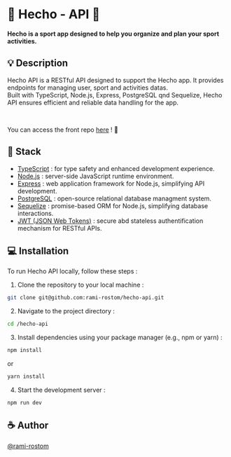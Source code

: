 # :runner: Hecho - API :bicyclist:

**Hecho is a sport app designed to help you organize and plan your sport activities.**

## :bulb: Description

Hecho API is a RESTful API designed to support the Hecho app. It provides endpoints for managing user, sport and activities datas.  
Built with TypeScript, Node.js, Express, PostgreSQL qnd Sequelize, Hecho API ensures efficient and reliable data handling for the app.

<br />

You can access the front repo [here](https://github.com/rami-rostom/hecho-front) ! :rocket:

## :robot: Stack

- [TypeScript](https://www.typescriptlang.org/) : for type safety and enhanced development experience.
- [Node.js](https://nodejs.org/en) : server-side JavaScript runtime environment.
- [Express](https://expressjs.com/) : web application framework for Node.js, simplifying API development.
- [PostgreSQL](https://www.postgresql.org/) : open-source relational database managment system.
- [Sequelize](https://sequelize.org/) : promise-based ORM for Node.js, simplifying database interactions.
- [JWT (JSON Web Tokens)](https://jwt.io) : secure abd stateless authentification mechanism for RESTful APIs.

## :computer: Installation

To run Hecho API locally, follow these steps :

1. Clone the repository to your local machine :

```bash
git clone git@github.com:rami-rostom/hecho-api.git
```

2. Navigate to the project directory :

```bash
cd /hecho-api
```

3. Install dependencies using your package manager (e.g., npm or yarn) :

```bash
npm install
```

or

```bash
yarn install
```

4. Start the development server :

```bash
npm run dev
```

## :coffee: Author

[@rami-rostom](https://github.com/rami-rostom)
